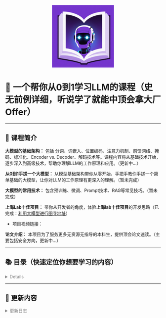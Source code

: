 <div align="center">
    <img src="logo.png" alt="Logo" width="200"/>
</div>

# 🌟 一个帮你从0到1学习LLM的课程（史无前例详细，听说学了就能中顶会拿大厂Offer）

---

## 📘 课程简介

**大模型的基础架构：** 包括 分词、词嵌入、位置编码、注意力机制、前馈网络、掩码、标准化、Encoder vs. Decoder、解码技术等。课程内容将从基础技术开始，逐步深入到高级技术，帮助你理解LLM的工作原理和应用。（更新中...）

**从0到1手搓一个大模型：** 从模型基础架构带你从零开始，手把手教你手搓一个简单基础的大模型，让你对LLM的工作原理有更深入的理解。（暂未完成）

**大模型的常用技术：** 包含预训练、微调、Prompt技术、RAG等常见技巧。（暂未完成） 

**上海Lab十佳项目：** 带你从开发者的角度，体验**上海lab十佳项目**的开发思路（已完成：[利用大模型进行图寻地址](https://github.com/VovyH/MultiAgent-Search)）
- 项目视频链接：

**论文介绍：** 本项目为了服务更多无资源无指导的本科生，提供顶会论文速读。（主要包括安全方向，更新中...）

---

## 📚 目录（快速定位你想要学习的内容）
<details style="color:rgb(128,128,128)">

| 章节           | 内容  |
|-------------------------|---------------------------|
| Tokenization   | 包含各种分词粒度的介绍，以及常见的分词算法讲解和对应代码实现（FMM、BMM、BPE、WordPiece等），包括与分词相关的常见问题|                    
| LLMs  | 关于从0到1自己手搓一个大模型、训练大模型的基础以及Prompt技术和RAG等 (更新中...)|              
| Project     | 上海Lab书生·浦语 十佳项目、优秀项目、高票项目学习（作者本人手搓-学习版本）(https://github.com/VovyH/MultiAgent-Search) |                   
| ...(未完待续)     | ...（未完待续） |                  

</details>

---

## 🔄 更新内容

<details style="color:rgb(128,128,128)">
<summary>更新日志</summary>

| 更新章节           | 具体内容 | 日期    | 
|-------------------------|---------------------------|------------|
| Tokenization   | 包含各种分词粒度的介绍，以及常见的分词算法讲解和对应代码实现                    | 2025.05.25 |
| Clip& UNet&Blip   | 关于Clip& UNet&Blip的简单介绍               | 2025.05.26 |
| Tokenization代码和文档的补充     | WordPiece 和 BPE代码补充，以及常见问题                    | 2025.05.27 |
| 词嵌入知识点     | 词嵌入的知识点，以及LLM中词嵌入的应用和相关代码                   | 2025.05.28 |
| 位置编码知识点     | 位置编码的常见技术（绝对位置编码、相对位置编码）                  | 2025.05.29 |
</details>

